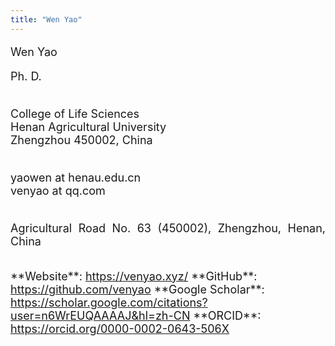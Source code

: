 ```yaml
---
title: "Wen Yao"
---
```


<div align=justify>
<font size=4>

Wen Yao  <br/>

Ph. D.  <br/><br/>

College of Life Sciences  <br/>
Henan Agricultural University  <br/>
Zhengzhou 450002, China  <br/><br/>

yaowen at henau.edu.cn  <br/>
venyao at qq.com <br/><br/>

Agricultural Road No. 63 (450002), Zhengzhou, Henan, China  <br/>

</font>
</div>

<br/>

<font size=4>
**Website**: <a href="https://venyao.xyz/" target="_blank">https://venyao.xyz/</a>  
**GitHub**: <a href="https://github.com/venyao" target="_blank">https://github.com/venyao</a>  
**Google Scholar**: <a href="https://scholar.google.com/citations?user=n6WrEUQAAAAJ&hl=zh-CN" target="_blank">https://scholar.google.com/citations?user=n6WrEUQAAAAJ&hl=zh-CN</a>  
**ORCID**: <a href="https://orcid.org/0000-0002-0643-506X" target="_blank">https://orcid.org/0000-0002-0643-506X</a>  
</font>


